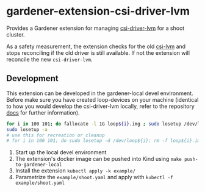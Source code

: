 # gardener-extension-csi-driver-lvm

Provides a Gardener extension for managing [csi-driver-lvm](https://github.com/metal-stack/csi-driver-lvm) for a shoot cluster.

As a safety measurement, the extension checks for the old [csi-lvm](https://github.com/metal-stack/csi-lvm/tree/master) and stops reconciling if the old driver is still available.
If not the extension will reconcile the new `csi-driver-lvm`.

## Development

This extension can be developed in the gardener-local devel environment. Before make sure you have created loop-devices on your machine (identical to how you would develop the csi-driver-lvm locally, refer to the repository [docs](https://github.com/metal-stack/csi-driver-lvm?tab=readme-ov-file#development) for further information).

```sh
for i in 100 101; do fallocate -l 1G loop${i}.img ; sudo losetup /dev/loop${i} loop${i}.img; done
sudo losetup -a
# use this for recreation or cleanup
# for i in 100 101; do sudo losetup -d /dev/loop${i}; rm -f loop${i}.img; done
```

1. Start up the local devel environment
1. The extension's docker image can be pushed into Kind using `make push-to-gardener-local`
1. Install the extension `kubectl apply -k example/`
1. Parametrize the `example/shoot.yaml` and apply with `kubectl -f example/shoot.yaml`


